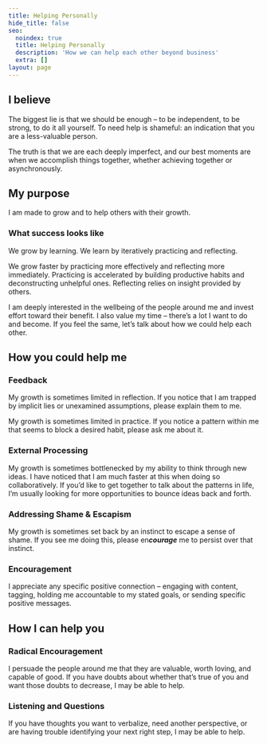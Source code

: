 ```yaml
---
title: Helping Personally
hide_title: false
seo:
  noindex: true
  title: Helping Personally
  description: 'How we can help each other beyond business'
  extra: []
layout: page
---
```

## I believe

The biggest lie is that we should be enough – to be independent, to be strong, to do it all yourself. To need help is shameful: an indication that you are a less-valuable person.

The truth is that we are each deeply imperfect, and our best moments are when we accomplish things together, whether achieving together or asynchronously.

## My purpose

I am made to grow and to help others with their growth.

### What success looks like

We grow by learning. We learn by iteratively practicing and reflecting.

We grow faster by practicing more effectively and reflecting more immediately. Practicing is accelerated by building productive habits and deconstructing unhelpful ones. Reflecting relies on insight provided by others.

I am deeply interested in the wellbeing of the people around me and invest effort toward their benefit. I also value my time – there’s a lot I want to do and become. If you feel the same, let’s talk about how we could help each other.

## How you could help me

### Feedback

My growth is sometimes limited in reflection. If you notice that I am trapped by implicit lies or unexamined assumptions, please explain them to me.

My growth is sometimes limited in practice. If you notice a pattern within me that seems to block a desired habit, please ask me about it.

### External Processing

My growth is sometimes bottlenecked by my ability to think through new ideas. I have noticed that I am much faster at this when doing so collaboratively. If you’d like to get together to talk about the patterns in life, I’m usually looking for more opportunities to bounce ideas back and forth.

### Addressing Shame & Escapism

My growth is sometimes set back by an instinct to escape a sense of shame. If you see me doing this, please en***courage*** me to persist over that instinct.

### Encouragement

I appreciate any specific positive connection – engaging with content, tagging, holding me accountable to my stated goals, or sending specific positive messages.

## How I can help you

### Radical Encouragement

I persuade the people around me that they are valuable, worth loving, and capable of good. If you have doubts about whether that’s true of you and want those doubts to decrease, I may be able to help.

### Listening and Questions

If you have thoughts you want to verbalize, need another perspective, or are having trouble identifying your next right step, I may be able to help.
